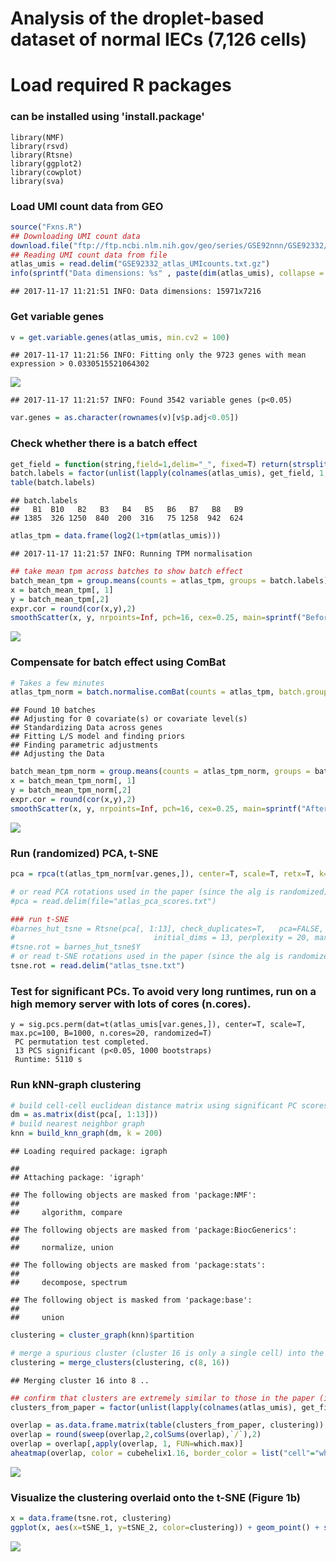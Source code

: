 Analysis of the droplet-based dataset of normal IECs (7,126 cells)
================

# Load required R packages
### can be installed using 'install.package'
```{r load_libraries, eval=FALSE}
library(NMF)
library(rsvd)
library(Rtsne)
library(ggplot2)
library(cowplot)
library(sva)
```

### Load UMI count data from GEO

``` r
source("Fxns.R")
## Downloading UMI count data
download.file("ftp://ftp.ncbi.nlm.nih.gov/geo/series/GSE92nnn/GSE92332/suppl/GSE92332_atlas_UMIcounts.txt.gz", destfile="GSE92332_atlas_UMIcounts.txt.gz")
## Reading UMI count data from file
atlas_umis = read.delim("GSE92332_atlas_UMIcounts.txt.gz")
info(sprintf("Data dimensions: %s" , paste(dim(atlas_umis), collapse = "x")))
```

    ## 2017-11-17 11:21:51 INFO: Data dimensions: 15971x7216

### Get variable genes

``` r
v = get.variable.genes(atlas_umis, min.cv2 = 100)
```

    ## 2017-11-17 11:21:56 INFO: Fitting only the 9723 genes with mean expression > 0.0330515521064302

![](Analysis_figs/Analysis-get_variable_genes-1.png)

    ## 2017-11-17 11:21:57 INFO: Found 3542 variable genes (p<0.05)

``` r
var.genes = as.character(rownames(v)[v$p.adj<0.05])
```

### Check whether there is a batch effect

``` r
get_field = function(string,field=1,delim="_", fixed=T) return(strsplit(string,delim, fixed=fixed)[[1]][field])
batch.labels = factor(unlist(lapply(colnames(atlas_umis), get_field, 1,"_")))
table(batch.labels)
```

    ## batch.labels
    ##   B1  B10   B2   B3   B4   B5   B6   B7   B8   B9 
    ## 1385  326 1250  840  200  316   75 1258  942  624

``` r
atlas_tpm = data.frame(log2(1+tpm(atlas_umis)))
```

    ## 2017-11-17 11:21:57 INFO: Running TPM normalisation

``` r
## take mean tpm across batches to show batch effect
batch_mean_tpm = group.means(counts = atlas_tpm, groups = batch.labels)
x = batch_mean_tpm[, 1]
y = batch_mean_tpm[,2]
expr.cor = round(cor(x,y),2)
smoothScatter(x, y, nrpoints=Inf, pch=16, cex=0.25, main=sprintf("Before batch correction, correlation between \ntwo illustrative batches is %s", expr.cor), xlab="All genes Batch 2, mean log2(TPM+1)", ylab="All genes Batch  1, mean log2(TPM+1)")
```

![](Analysis_figs/Analysis-batch_effect-1.png)

### Compensate for batch effect using ComBat

``` r
# Takes a few minutes
atlas_tpm_norm = batch.normalise.comBat(counts = atlas_tpm, batch.groups = batch.labels)
```
    ## Found 10 batches
    ## Adjusting for 0 covariate(s) or covariate level(s)
    ## Standardizing Data across genes
    ## Fitting L/S model and finding priors
    ## Finding parametric adjustments
    ## Adjusting the Data

``` r
batch_mean_tpm_norm = group.means(counts = atlas_tpm_norm, groups = batch.labels)
x = batch_mean_tpm_norm[, 1]
y = batch_mean_tpm_norm[,2]
expr.cor = round(cor(x,y),2)
smoothScatter(x, y, nrpoints=Inf, pch=16, cex=0.25, main=sprintf("After batch correction, correlation between \ntwo illustrative batches is %s", expr.cor), xlab="All genes Batch 2, mean log2(TPM+1)", ylab="All genes Batch  1, mean log2(TPM+1)")
```

![](Analysis_figs/Analysis-batch_correct-1.png)

### Run (randomized) PCA, t-SNE

``` r
pca = rpca(t(atlas_tpm_norm[var.genes,]), center=T, scale=T, retx=T, k=100)$x

# or read PCA rotations used in the paper (since the alg is randomized)
#pca = read.delim(file="atlas_pca_scores.txt")

### run t-SNE
#barnes_hut_tsne = Rtsne(pca[, 1:13], check_duplicates=T,   pca=FALSE, #dont run PCA again
#                               initial_dims = 13, perplexity = 20, max_iter = 100000, verbose=T, whiten=F)
#tsne.rot = barnes_hut_tsne$Y
# or read t-SNE rotations used in the paper (since the alg is randomized)
tsne.rot = read.delim("atlas_tsne.txt")
```

### Test for significant PCs. To avoid very long runtimes, run on a high memory server with lots of cores (n.cores).

    y = sig.pcs.perm(dat=t(atlas_umis[var.genes,]), center=T, scale=T, max.pc=100, B=1000, n.cores=20, randomized=T)
     PC permutation test completed.
     13 PCS significant (p<0.05, 1000 bootstraps)
     Runtime: 5110 s

### Run kNN-graph clustering

``` r
# build cell-cell euclidean distance matrix using significant PC scores
dm = as.matrix(dist(pca[, 1:13]))
# build nearest neighbor graph
knn = build_knn_graph(dm, k = 200)
```

    ## Loading required package: igraph

    ## 
    ## Attaching package: 'igraph'

    ## The following objects are masked from 'package:NMF':
    ## 
    ##     algorithm, compare

    ## The following objects are masked from 'package:BiocGenerics':
    ## 
    ##     normalize, union

    ## The following objects are masked from 'package:stats':
    ## 
    ##     decompose, spectrum

    ## The following object is masked from 'package:base':
    ## 
    ##     union

``` r
clustering = cluster_graph(knn)$partition

# merge a spurious cluster (cluster 16 is only a single cell) into the most similar cluster
clustering = merge_clusters(clustering, c(8, 16))
```

    ## Merging cluster 16 into 8 ..

``` r
## confirm that clusters are extremely similar to those in the paper (infomap is a random-walk based alg, so there are minor differences)
clusters_from_paper = factor(unlist(lapply(colnames(atlas_umis), get_field, 3,"_")))

overlap = as.data.frame.matrix(table(clusters_from_paper, clustering))
overlap = round(sweep(overlap,2,colSums(overlap),`/`),2)
overlap = overlap[,apply(overlap, 1, FUN=which.max)]
aheatmap(overlap, color = cubehelix1.16, border_color = list("cell"="white"), txt=overlap, Colv = NA, Rowv = NA)
```

![](Analysis_figs/Analysis-graph_cluster-1.png)

### Visualize the clustering overlaid onto the t-SNE (Figure 1b)

``` r
x = data.frame(tsne.rot, clustering)
ggplot(x, aes(x=tSNE_1, y=tSNE_2, color=clustering)) + geom_point() + scale_color_manual(values=brewer16)
```

![](Analysis_figs/Analysis-draw_fig1b-1.png)
